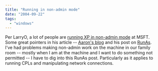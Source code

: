 ```yaml
---
title: "Running in non-admin mode"
date: "2004-09-22"
tags: 
  - "windows"
---
```


Per LarryO, a lot of people are [running XP in non-admin mode](http://blogs.msdn.com/larryosterman/archive/2004/09/22/232938.aspx) at MSFT. Some great pointers in his article -- [Aaron's blog](http://weblogs.asp.net/aaron_margosis) and his post on [RunAs](http://blogs.msdn.com/aaron_margosis/archive/2004/06/23/163229.aspx). I've had problems making non-admin work on the machine in our family room -- mostly when I am at the machine and I want to do something not permitted -- I have to dig into this RunAs post. Particularly as it applies to running CPLs and manipulating network connections.
